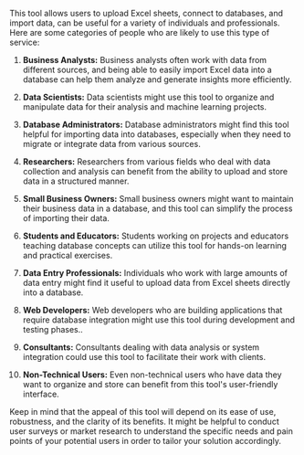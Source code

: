 This tool allows users to upload Excel sheets, connect to databases, and import data, can be useful for a variety of individuals and professionals. Here are some categories of people who are likely to use this type of service:

1. **Business Analysts:** Business analysts often work with data from different sources, and being able to easily import Excel data into a database can help them analyze and generate insights more efficiently.

2. **Data Scientists:** Data scientists might use this tool to organize and manipulate data for their analysis and machine learning projects.

3. **Database Administrators:** Database administrators might find this tool helpful for importing data into databases, especially when they need to migrate or integrate data from various sources.

4. **Researchers:** Researchers from various fields who deal with data collection and analysis can benefit from the ability to upload and store data in a structured manner.

5. **Small Business Owners:** Small business owners might want to maintain their business data in a database, and this tool can simplify the process of importing their data.

6. **Students and Educators:** Students working on projects and educators teaching database concepts can utilize this tool for hands-on learning and practical exercises.

7. **Data Entry Professionals:** Individuals who work with large amounts of data entry might find it useful to upload data from Excel sheets directly into a database.

8. **Web Developers:** Web developers who are building applications that require database integration might use this tool during development and testing phases..

9. **Consultants:** Consultants dealing with data analysis or system integration could use this tool to facilitate their work with clients.

10. **Non-Technical Users:** Even non-technical users who have data they want to organize and store can benefit from this tool's user-friendly interface.

Keep in mind that the appeal of this tool will depend on its ease of use, robustness, and the clarity of its benefits. It might be helpful to conduct user surveys or market research to understand the specific needs and pain points of your potential users in order to tailor your solution accordingly.
